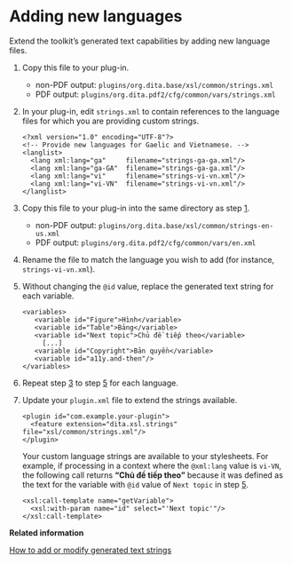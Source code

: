 # Adding new languages

Extend the toolkit’s generated text capabilities by adding new language files.

1.  Copy this file to your plug-in.

    -   non-PDF output: `plugins/org.dita.base/xsl/common/strings.xml`
    -   PDF output: `plugins/org.dita.pdf2/cfg/common/vars/strings.xml`
2.  In your plug-in, edit `strings.xml` to contain references to the language files for which you are providing custom strings.

    ```
    <?xml version="1.0" encoding="UTF-8"?>
    <!-- Provide new languages for Gaelic and Vietnamese. -->
    <langlist>
      <lang xml:lang="ga"     filename="strings-ga-ga.xml"/>
      <lang xml:lang="ga-GA"  filename="strings-ga-ga.xml"/>
      <lang xml:lang="vi"     filename="strings-vi-vn.xml"/>
      <lang xml:lang="vi-VN"  filename="strings-vi-vn.xml"/>
    </langlist>
    ```

3.  Copy this file to your plug-in into the same directory as step [1](adding-new-languages.md#copy-strings-xml).

    -   non-PDF output: `plugins/org.dita.base/xsl/common/strings-en-us.xml`
    -   PDF output: `plugins/org.dita.pdf2/cfg/common/vars/en.xml`
4.  Rename the file to match the language you wish to add \(for instance, `strings-vi-vn.xml`\).

5.  Without changing the `@id` value, replace the generated text string for each variable.

    ```
    <variables>
       <variable id="Figure">Hình</variable>
       <variable id="Table">Bảng</variable>
       <variable id="Next topic">Chủ đề tiếp theo</variable>
         [...]
       <variable id="Copyright">Bản quyền</variable>
       <variable id="a11y.and-then"/>
    </variables>
    ```

6.  Repeat step [3](adding-new-languages.md#copy-strings) to step [5](adding-new-languages.md#replace-strings) for each language.

7.  Update your `plugin.xml` file to extend the strings available.

    ```
    <plugin id="com.example.your-plugin">
      <feature extension="dita.xsl.strings" file="xsl/common/strings.xml"/>
    </plugin>
    ```

    Your custom language strings are available to your stylesheets. For example, if processing in a context where the `@xml:lang` value is `vi-VN`, the following call returns **“Chủ đề tiếp theo”** because it was defined as the text for the variable with `@id` value of `Next topic` in step [5](adding-new-languages.md#replace-strings).

    ```
    <xsl:call-template name="getVariable">
      <xsl:with-param name="id" select="'Next topic'"/>
    </xsl:call-template>
    ```


**Related information**  


[How to add or modify generated text strings](../topics/plugin-addgeneratedtext.md)

